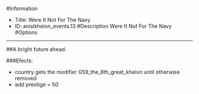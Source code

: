 #Information
 - Title: Were It Not For The Navy
 - ID: anisikheion_events.13
#Description
Were It Not For The Navy
#Options

___
##A bright future ahead.

###Efects:<ul><li>country gets the modifier G59_the_8th_great_kheion until otherwise removed</li><li>add prestige = 50</li></ul>
